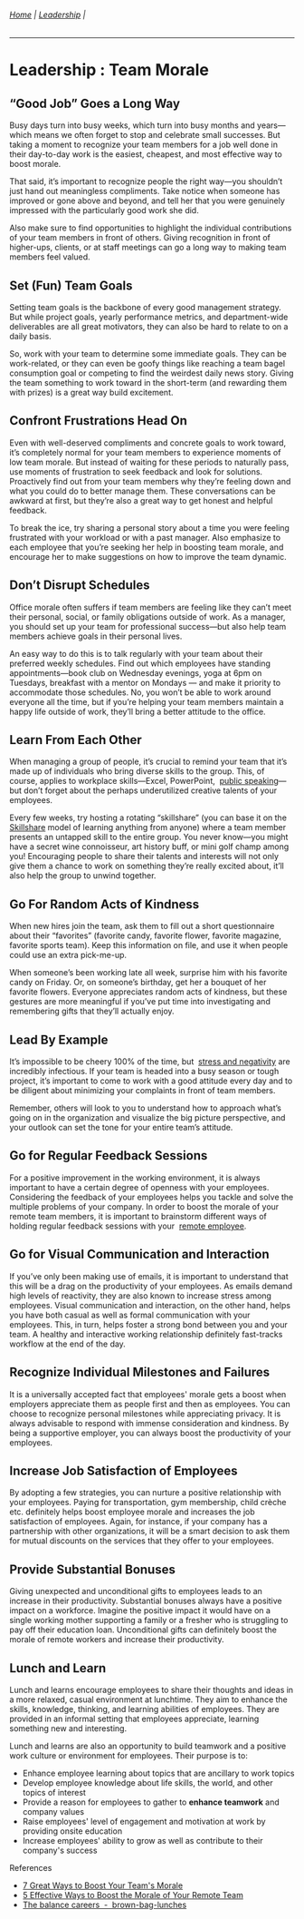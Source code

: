 ###### [Home](https://github.com/RyKaj/Documentation/blob/master/README.md) | [Leadership](https://github.com/RyKaj/Documentation/tree/master/Leadership/README.md) |
------------


# Leadership : Team Morale

## “Good Job” Goes a Long Way

Busy days turn into busy weeks, which turn into busy months and
years—which means we often forget to stop and celebrate small
successes. But taking a moment to recognize your team members for a job
well done in their day-to-day work is the easiest, cheapest, and most
effective way to boost morale.

That said, it’s important to recognize people the right way—you
shouldn’t just hand out meaningless compliments. Take notice when
someone has improved or gone above and beyond, and tell her that you
were genuinely impressed with the particularly good work she did.

Also make sure to find opportunities to highlight the individual
contributions of your team members in front of others. Giving
recognition in front of higher-ups, clients, or at staff meetings can go
a long way to making team members feel valued.

## Set (Fun) Team Goals

Setting team goals is the backbone of every good management strategy.
But while project goals, yearly performance metrics, and department-wide
deliverables are all great motivators, they can also be hard to relate
to on a daily basis.

So, work with your team to determine some immediate goals. They can be
work-related, or they can even be goofy things like reaching a team
bagel consumption goal or competing to find the weirdest daily news
story. Giving the team something to work toward in the short-term (and
rewarding them with prizes) is a great way build excitement.

## Confront Frustrations Head On

Even with well-deserved compliments and concrete goals to work toward,
it’s completely normal for your team members to experience moments of
low team morale. But instead of waiting for these periods to naturally
pass, use moments of frustration to seek feedback and look for
solutions. Proactively find out from your team members why they’re
feeling down and what you could do to better manage them. These
conversations can be awkward at first, but they’re also a great way to
get honest and helpful feedback.

To break the ice, try sharing a personal story about a time you were
feeling frustrated with your workload or with a past manager. Also
emphasize to each employee that you’re seeking her help in boosting team
morale, and encourage her to make suggestions on how to improve the team
dynamic.

## Don’t Disrupt Schedules

Office morale often suffers if team members are feeling like they can’t
meet their personal, social, or family obligations outside of work. As a
manager, you should set up your team for professional success—but also
help team members achieve goals in their personal lives.

An easy way to do this is to talk regularly with your team about their
preferred weekly schedules. Find out which employees have standing
appointments—book club on Wednesday evenings, yoga at 6pm on Tuesdays,
breakfast with a mentor on Mondays — and make it priority to accommodate
those schedules. No, you won’t be able to work around everyone all the
time, but if you’re helping your team members maintain a happy life
outside of work, they’ll bring a better attitude to the office.

## Learn From Each Other

When managing a group of people, it’s crucial to remind your team that
it’s made up of individuals who bring diverse skills to the group. This,
of course, applies to workplace skills—Excel, PowerPoint,  [public
speaking](https://www.themuse.com/advice/your-stepbystep-guide-to-become-a-better-public-speaker-fast/)—but
don’t forget about the perhaps underutilized creative talents of your
employees.

Every few weeks, try hosting a rotating “skillshare” (you can base it on
the  [Skillshare](http://www.skillshare.com/about) model of learning
anything from anyone) where a team member presents an untapped skill to
the entire group. You never know—you might have a secret wine
connoisseur, art history buff, or mini golf champ among you\!
Encouraging people to share their talents and interests will not only
give them a chance to work on something they’re really excited about,
it’ll also help the group to unwind together.

## Go For Random Acts of Kindness

When new hires join the team, ask them to fill out a short questionnaire
about their “favorites” (favorite candy, favorite flower, favorite
magazine, favorite sports team). Keep this information on file, and use
it when people could use an extra pick-me-up.

When someone’s been working late all week, surprise him with his
favorite candy on Friday. Or, on someone’s birthday, get her a bouquet
of her favorite flowers. Everyone appreciates random acts of kindness,
but these gestures are more meaningful if you’ve put time into
investigating and remembering gifts that they’ll actually enjoy.

## Lead By Example

It’s impossible to be cheery 100% of the time, but  [stress and
negativity](https://www.themuse.com/advice/4-ways-to-stay-sane-in-a-toxic-office/) are
incredibly infectious. If your team is headed into a busy season or
tough project, it’s important to come to work with a good attitude every
day and to be diligent about minimizing your complaints in front of team
members.

Remember, others will look to you to understand how to approach what’s
going on in the organization and visualize the big picture perspective,
and your outlook can set the tone for your entire team’s attitude.

## Go for Regular Feedback Sessions

For a positive improvement in the working environment, it is always
important to have a certain degree of openness with your employees.
Considering the feedback of your employees helps you tackle and solve
the multiple problems of your company. In order to boost the morale of
your remote team members, it is important to brainstorm different ways
of holding regular feedback sessions with your  [remote
employee](https://www.virtualemployee.com/?source=post_page---------------------------).

## Go for Visual Communication and Interaction

If you’ve only been making use of emails, it is important to understand
that this will be a drag on the productivity of your employees. As
emails demand high levels of reactivity, they are also known to increase
stress among employees. Visual communication and interaction, on the
other hand, helps you have both casual as well as formal communication
with your employees. This, in turn, helps foster a strong bond between
you and your team. A healthy and interactive working relationship
definitely fast-tracks workflow at the end of the day.

## Recognize Individual Milestones and Failures

It is a universally accepted fact that employees' morale gets a boost
when employers appreciate them as people first and then as employees.
You can choose to recognize personal milestones while appreciating
privacy. It is always advisable to respond with immense consideration
and kindness. By being a supportive employer, you can always boost the
productivity of your employees.

## Increase Job Satisfaction of Employees

By adopting a few strategies, you can nurture a positive relationship
with your employees. Paying for transportation, gym membership, child
crèche etc. definitely helps boost employee morale and increases the
job satisfaction of employees. Again, for instance, if your company has
a partnership with other organizations, it will be a smart decision to
ask them for mutual discounts on the services that they offer to your
employees.

## Provide Substantial Bonuses

Giving unexpected and unconditional gifts to employees leads to an
increase in their productivity. Substantial bonuses always have a
positive impact on a workforce. Imagine the positive impact it would
have on a single working mother supporting a family or a fresher who is
struggling to pay off their education loan. Unconditional gifts can
definitely boost the morale of remote workers and increase their
productivity.

## Lunch and Learn

Lunch and learns encourage employees to share their thoughts and ideas
in a more relaxed, casual environment at lunchtime. They aim to enhance
the skills, knowledge, thinking, and learning abilities of employees.
They are provided in an informal setting that employees appreciate,
learning something new and interesting.

Lunch and learns are also an opportunity to build teamwork and a
positive work culture or environment for employees. Their purpose is to:

  - Enhance employee learning about topics that are ancillary to work
    topics
  - Develop employee knowledge about life skills, the world, and other
    topics of interest
  - Provide a reason for employees to gather to **enhance teamwork** and
    company values
  - Raise employees' level of engagement and motivation at work by
    providing onsite education
  - Increase employees' ability to grow as well as contribute to their
    company's success

References

  - [7 Great Ways to Boost Your Team's
    Morale](https://www.themuse.com/advice/7-great-ways-to-boost-your-teams-morale)
  - [5 Effective Ways to Boost the Morale of Your Remote
    Team](https://medium.com/@VeRobin1/5-effective-ways-to-boost-the-morale-of-your-remote-team-9281528d40a4)
  - [The balance careers  - 
    brown-bag-lunches](https://www.thebalancecareers.com/brown-bag-lunches-1918689)



